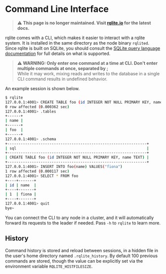 # Command Line Interface
> :warning: **This page is no longer maintained. Visit [rqlite.io](https://www.rqlite.io) for the latest docs.**

rqlite comes with a CLI, which makes it easier to interact with a rqlite system. It is installed in the same directory as the node binary `rqlited`. Since rqlite is built on SQLite, you should consult the [SQLite query language documentation](https://www.sqlite.org/lang.html) for full details on what is supported.

> **⚠ WARNING: Only enter one command at a time at CLI. Don't enter multiple commands at once, separated by ;**  
> While it may work, mixing reads and writes to the database in a single CLI command results in undefined behavior.

An example session is shown below.
```sh
$ rqlite 
127.0.0.1:4001> CREATE TABLE foo (id INTEGER NOT NULL PRIMARY KEY, name TEXT)
0 row affected (0.000362 sec)
127.0.0.1:4001> .tables
+------+
| name |
+------+
| foo  |
+------+
127.0.0.1:4001> .schema
+---------------------------------------------------------------+
| sql                                                           |
+---------------------------------------------------------------+
| CREATE TABLE foo (id INTEGER NOT NULL PRIMARY KEY, name TEXT) |
+---------------------------------------------------------------+
127.0.0.1:4001> INSERT INTO foo(name) VALUES("fiona")
1 row affected (0.000117 sec)
127.0.0.1:4001> SELECT * FROM foo
+----+-------+
| id | name  |
+----+-------+
| 1  | fiona |
+----+-------+
127.0.0.1:4001> quit
bye~
```
You can connect the CLI to any node in a cluster, and it will automatically forward its requests to the leader if needed. Pass `-h` to `rqlite` to learn more.

## History
Command history is stored and reload between sessions, in a hidden file in the user's home directory named `.rqlite_history`. By default 100 previous commands are stored, though the value can be explicitly set via the environment variable `RQLITE_HISTFILESIZE`.
